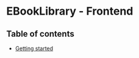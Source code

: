 # EBookLibrary - Frontend

## Table of contents
- [Getting started](#markdown-header-getting-started)